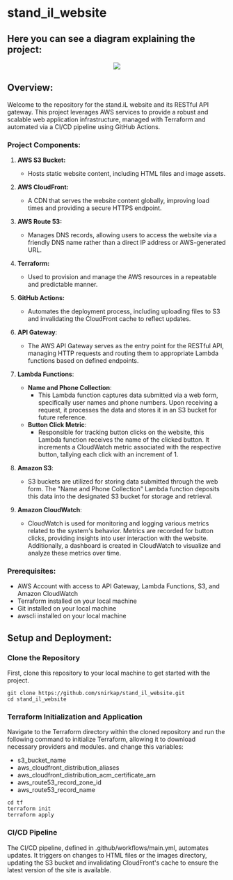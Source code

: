 # stand_il_website
## Here you can see a diagram explaining the project:
<div align="center">
	<img src="https://github.com/snirkap/stand_il_website/assets/120733215/1b9d7d2d-764e-45ab-9794-0c4464ffdda6">
</div>


## Overview:

Welcome to the repository for the stand.iL website and its RESTful API gateway. This project leverages AWS services to provide a robust and scalable web application infrastructure, managed with Terraform and automated via a CI/CD pipeline using GitHub Actions.

### Project Components:
1. **AWS S3 Bucket:** 
   - Hosts static website content, including HTML files and image assets.
2. **AWS CloudFront:**
   - A CDN that serves the website content globally, improving load times and providing a secure HTTPS endpoint.
3. **AWS Route 53:**
   - Manages DNS records, allowing users to access the website via a friendly DNS name rather than a direct IP address or AWS-generated URL.
4. **Terraform:** 
   - Used to provision and manage the AWS resources in a repeatable and predictable manner.
5. **GitHub Actions:** 
   - Automates the deployment process, including uploading files to S3 and invalidating the CloudFront cache to reflect updates.
6. **API Gateway**:
   - The AWS API Gateway serves as the entry point for the RESTful API, managing HTTP requests and routing them to appropriate Lambda functions based on defined endpoints.

7. **Lambda Functions**:
   - **Name and Phone Collection**:
     - This Lambda function captures data submitted via a web form, specifically user names and phone numbers. Upon receiving a request, it processes the data and stores it in an S3 bucket for future reference.
   - **Button Click Metric**:
     - Responsible for tracking button clicks on the website, this Lambda function receives the name of the clicked button. It increments a CloudWatch metric associated with the respective button, tallying each click with an increment of 1.

8. **Amazon S3**:
   - S3 buckets are utilized for storing data submitted through the web form. The "Name and Phone Collection" Lambda function deposits this data into the designated S3 bucket for storage and retrieval.

9. **Amazon CloudWatch**:
   - CloudWatch is used for monitoring and logging various metrics related to the system's behavior. Metrics are recorded for button clicks, providing insights into user interaction with the website. Additionally, a dashboard is created in CloudWatch to visualize and analyze these metrics over time.

### Prerequisites:
* AWS Account with access to API Gateway, Lambda Functions, S3, and Amazon CloudWatch
* Terraform installed on your local machine
* Git installed on your local machine
* awscli installed on your local machine

## Setup and Deployment:
### Clone the Repository
First, clone this repository to your local machine to get started with the project.
```
git clone https://github.com/snirkap/stand_il_website.git
cd stand_il_website
```

### Terraform Initialization and Application
Navigate to the Terraform directory within the cloned repository and run the following command to initialize Terraform, allowing it to download necessary providers and modules.
and change this variables:
* s3_bucket_name
* aws_cloudfront_distribution_aliases
* aws_cloudfront_distribution_acm_certificate_arn
* aws_route53_record_zone_id
* aws_route53_record_name
```
cd tf
terraform init
terraform apply
```
### CI/CD Pipeline
The CI/CD pipeline, defined in .github/workflows/main.yml, automates updates. It triggers on changes to HTML files or the images directory, updating the S3 bucket and invalidating CloudFront's cache to ensure the latest version of the site is available.
